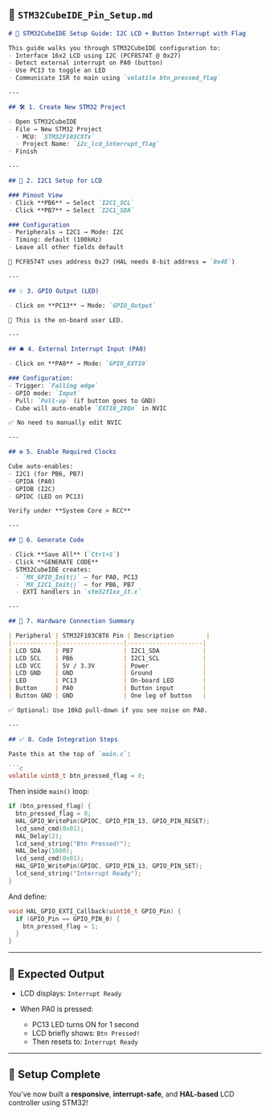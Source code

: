 ## 📘 `STM32CubeIDE_Pin_Setup.md`

````md
# 🧩 STM32CubeIDE Setup Guide: I2C LCD + Button Interrupt with Flag

This guide walks you through STM32CubeIDE configuration to:
- Interface 16x2 LCD using I2C (PCF8574T @ 0x27)
- Detect external interrupt on PA0 (button)
- Use PC13 to toggle an LED
- Communicate ISR to main using `volatile btn_pressed_flag`

---

## 🛠️ 1. Create New STM32 Project

- Open STM32CubeIDE
- File → New STM32 Project
  - MCU: `STM32F103C8Tx`
  - Project Name: `i2c_lcd_interrupt_flag`
- Finish

---

## 🔌 2. I2C1 Setup for LCD

### Pinout View
- Click **PB6** → Select `I2C1_SCL`
- Click **PB7** → Select `I2C1_SDA`

### Configuration
- Peripherals → I2C1 → Mode: I2C
- Timing: default (100kHz)
- Leave all other fields default

🧠 PCF8574T uses address 0x27 (HAL needs 8-bit address = `0x4E`)

---

## 💡 3. GPIO Output (LED)

- Click on **PC13** → Mode: `GPIO_Output`

📌 This is the on-board user LED.

---

## 🛎️ 4. External Interrupt Input (PA0)

- Click on **PA0** → Mode: `GPIO_EXTI0`

### Configuration:
- Trigger: `Falling edge`
- GPIO mode: `Input`
- Pull: `Pull-up` (if button goes to GND)
- Cube will auto-enable `EXTI0_IRQn` in NVIC

✅ No need to manually edit NVIC

---

## ⚙️ 5. Enable Required Clocks

Cube auto-enables:
- I2C1 (for PB6, PB7)
- GPIOA (PA0)
- GPIOB (I2C)
- GPIOC (LED on PC13)

Verify under **System Core > RCC**

---

## 🧾 6. Generate Code

- Click **Save All** (`Ctrl+S`)
- Click **GENERATE CODE**
- STM32CubeIDE creates:
  - `MX_GPIO_Init()` – for PA0, PC13
  - `MX_I2C1_Init()` – for PB6, PB7
  - EXTI handlers in `stm32f1xx_it.c`

---

## 🔌 7. Hardware Connection Summary

| Peripheral | STM32F103C8T6 Pin | Description         |
|------------|------------------|---------------------|
| LCD SDA    | PB7              | I2C1_SDA            |
| LCD SCL    | PB6              | I2C1_SCL            |
| LCD VCC    | 5V / 3.3V        | Power               |
| LCD GND    | GND              | Ground              |
| LED        | PC13             | On-board LED        |
| Button     | PA0              | Button input        |
| Button GND | GND              | One leg of button   |

✅ Optional: Use 10kΩ pull-down if you see noise on PA0.

---

## ✅ 8. Code Integration Steps

Paste this at the top of `main.c`:

```c
volatile uint8_t btn_pressed_flag = 0;
````

Then inside `main()` loop:

```c
if (btn_pressed_flag) {
  btn_pressed_flag = 0;
  HAL_GPIO_WritePin(GPIOC, GPIO_PIN_13, GPIO_PIN_RESET);
  lcd_send_cmd(0x01);
  HAL_Delay(2);
  lcd_send_string("Btn Pressed!");
  HAL_Delay(1000);
  lcd_send_cmd(0x01);
  HAL_GPIO_WritePin(GPIOC, GPIO_PIN_13, GPIO_PIN_SET);
  lcd_send_string("Interrupt Ready");
}
```

And define:

```c
void HAL_GPIO_EXTI_Callback(uint16_t GPIO_Pin) {
  if (GPIO_Pin == GPIO_PIN_0) {
    btn_pressed_flag = 1;
  }
}
```

---

## 🎯 Expected Output

* LCD displays: `Interrupt Ready`
* When PA0 is pressed:

  * PC13 LED turns ON for 1 second
  * LCD briefly shows: `Btn Pressed!`
  * Then resets to: `Interrupt Ready`

---

## 🎉 Setup Complete

You’ve now built a **responsive**, **interrupt-safe**, and **HAL-based** LCD controller using STM32!


